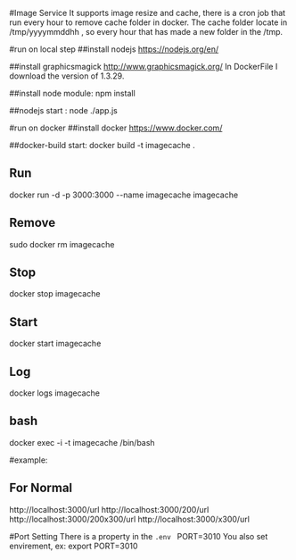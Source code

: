 #Image Service
It supports image resize and cache, there is a cron job that run every hour to remove cache folder in docker.
The cache folder locate in /tmp/yyyymmddhh , so every hour that has made a new folder in the /tmp.

#run on local step
##install nodejs
https://nodejs.org/en/

##install graphicsmagick
http://www.graphicsmagick.org/
In DockerFile I download the version of 1.3.29.

##install node module:
npm install

##nodejs start :
node ./app.js

#run on docker
##install docker
https://www.docker.com/

##docker-build start:
docker build -t imagecache .
## Run
docker run -d -p 3000:3000 --name imagecache imagecache
## Remove
sudo docker rm imagecache
## Stop
docker stop imagecache
## Start
docker start imagecache
## Log
docker logs imagecache
## bash
docker exec -i -t imagecache /bin/bash

#example:
## For Normal
http://localhost:3000/url
http://localhost:3000/200/url
http://localhost:3000/200x300/url
http://localhost:3000/x300/url

#Port Setting
There is a property in the `.env `
PORT=3010
You also set envirement, ex:
export PORT=3010